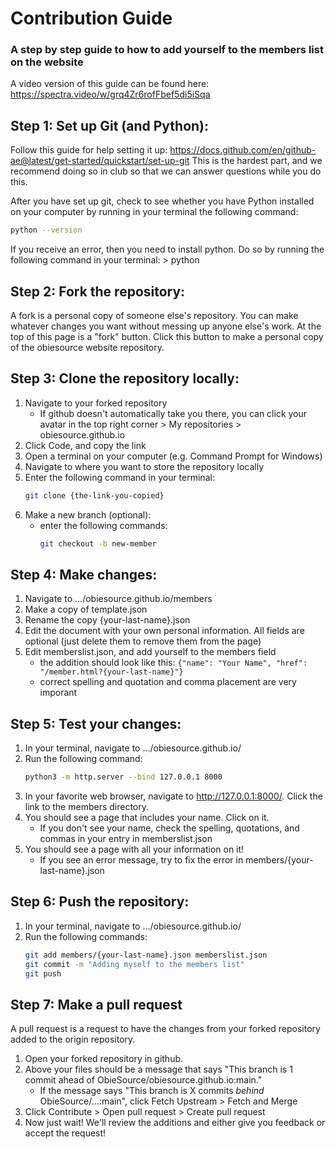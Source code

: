 # Contribution Guide

### A step by step guide to how to add yourself to the members list on the website

A video version of this guide can be found here: https://spectra.video/w/grq4Zr6rofFbef5di5iSqa

## Step 1: Set up Git (and Python):

Follow this guide for help setting it up:
https://docs.github.com/en/github-ae@latest/get-started/quickstart/set-up-git
This is the hardest part, and we recommend doing so in club so that we can answer questions while you do this.

After you have set up git, check to see whether you have Python installed on your computer by running in your terminal the following command:

```sh
python --version
```

If you receive an error, then you need to install python. Do so by running the following command in your terminal: > python

## Step 2: Fork the repository:

A fork is a personal copy of someone else's repository. You can make whatever changes you want without messing up anyone else's work.
At the top of this page is a "fork" button. Click this button to make a personal copy of the obiesource website repository.

## Step 3: Clone the repository locally:

1. Navigate to your forked repository
   - If github doesn't automatically take you there, you can click your avatar in the top right corner > My repositories > obiesource.github.io
2. Click Code, and copy the link
3. Open a terminal on your computer (e.g. Command Prompt for Windows)
4. Navigate to where you want to store the repository locally
5. Enter the following command in your terminal:
   ```sh
   git clone {the-link-you-copied}
   ```
6. Make a new branch (optional):
   - enter the following commands:
     ```sh
     git checkout -b new-member
     ```

## Step 4: Make changes:

1. Navigate to .../obiesource.github.io/members
2. Make a copy of template.json
3. Rename the copy {your-last-name}.json
4. Edit the document with your own personal information. All fields are optional (just delete them to remove them from the page)
5. Edit memberslist.json, and add yourself to the members field
   - the addition should look like this: `{"name": "Your Name", "href": "/member.html?{your-last-name}"}`
   - correct spelling and quotation and comma placement are very imporant

## Step 5: Test your changes:

1. In your terminal, navigate to .../obiesource.github.io/
2. Run the following command:
   ```sh
   python3 -m http.server --bind 127.0.0.1 8000
   ```
3. In your favorite web browser, navigate to <http://127.0.0.1:8000/>. Click the link to the members directory.
4. You should see a page that includes your name. Click on it.
   - If you don't see your name, check the spelling, quotations, and commas in your entry in memberslist.json
5. You should see a page with all your information on it!
   - If you see an error message, try to fix the error in members/{your-last-name}.json

## Step 6: Push the repository:

1. In your terminal, navigate to .../obiesource.github.io/
2. Run the following commands:
   ```sh
   git add members/{your-last-name}.json memberslist.json
   git commit -m "Adding myself to the members list"
   git push
   ```

## Step 7: Make a pull request

A pull request is a request to have the changes from your forked repository added to the origin repository.

1. Open your forked repository in github.
2. Above your files should be a message that says "This branch is 1 commit ahead of ObieSource/obiesource.github.io:main."
   - If the message says "This branch is X commits _behind_ ObieSource/...:main", click Fetch Upstream > Fetch and Merge
3. Click Contribute > Open pull request > Create pull request
4. Now just wait! We'll review the additions and either give you feedback or accept the request!
